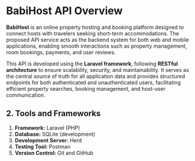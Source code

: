# BabiHost API Overview

**BabiHost** is an online property hosting and booking platform designed to connect hosts with travelers seeking short-term accommodations. The proposed API service acts as the backend system for both web and mobile applications, enabling smooth interactions such as property management, room bookings, payments, and user reviews.

This API is developed using the **Laravel framework**, following **RESTful architecture** to ensure scalability, security, and maintainability. It serves as the central source of truth for all application data and provides structured endpoints for both authenticated and unauthenticated users, facilitating efficient property searches, booking management, and host-user communication.
## 2. Tools and Frameworks

1. **Framework:** Laravel (PHP)  
2. **Database:** SQLite (development)  
3. **Development Server:** Herd  
4. **Testing Tool:** Postman  
5. **Version Control:** Git and GitHub  
